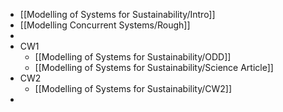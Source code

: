 - [[Modelling of Systems for Sustainability/Intro]]
- [[Modelling Concurrent Systems/Rough]]
-
- CW1
	- [[Modelling of Systems for Sustainability/ODD]]
	- [[Modelling of Systems for Sustainability/Science Article]]
- CW2
	- [[Modelling of Systems for Sustainability/CW2]]
-